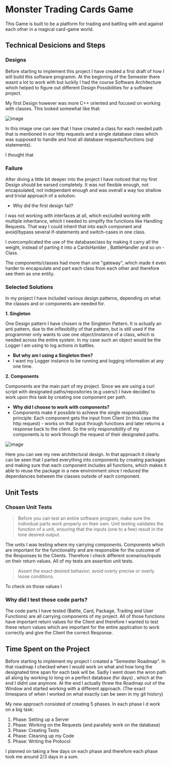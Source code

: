 # Monster Trading Cards Game

This Game is built to be a platform for trading and battling with and
against each other in a magical card-game world. 

## Technical Desicions and Steps

### Designs

Before starting to implement this project I have created a first draft of how I will build this software programm. At the beginning of the Semester there wasnt a lot to work with but luckily I had the course Software Architecture which helped to figure out different Design Possibilities for a software project.

My first Design however was more C++ oriented and focused on working with classes.
This looked somewhat like that:

![image](https://user-images.githubusercontent.com/71399699/151027423-4c57913e-c131-4cf9-bb7f-d3a311fa83c4.png)

In this image one can see that I have created a class for each needed path that is mentioned in our http requests and a single database class which was supposed to handle and host all database requests/functions (sql statements). 

I thought that 

### Failure

After diving a little bit deeper into the project I have noticed that my first Design should be earsed completely. It was not flexible enough, not encapsulated, not independant enough and was overall a way too shallow and trivial approach of a solution.
- Why did the first design fail?

I was not working with interfaces at all, which excluded working with multiple inheritance, which I needed to simplify the functions like Handling Requests. That way I could inherit that into each component and avoid/bypass several if-statements and switch-cases in one class.

I overcomplicated the use of the databaseclass by making it carry all the weight, instead of parting it into a CardsHanlder , BattleHandler and so on - Class.

The components/classes had more than one "gateway", which made it even harder to encapsulate and part each class from each other and therefore see them as one entity.


### Selected Solutions

In my project I have included various design patterns, depending on what the classes and or components are needed for. 

**1. Singleton**

One Design pattern I have chosen is the Singleton Pattern. It is actually an anti pattern, due to the inflexibility of that pattern, but is still used if the programmer only wants to use one object/instance of a class, which is needed across the entire system.
In my case such an object would be the Logger I am using to log actions in battles.
- **But why am I using a Singleton then?**
- I want my Logger instance to be running and logging information at any one time.

**2. Components**

Components are the main part of my project. Since we are using a curl script with designated paths/repositories (e.g users/<username>) I have decided to work upon this task by creating one component per path.
- **Why did I choose to work with components?**
- Components make it possible to achieve the single responsiblity principle: Each component gets the input from Client (in this case the http request) - works on that input through functions and later returns a response back to the client. So the only responsibility of my components is to work through the request of their designated paths.
  
![image](https://user-images.githubusercontent.com/71399699/151037421-01e03211-871a-45db-8ad8-b484b16e325a.png)

Here you can see my new architectural design. In that approach it clearly can be seen that I parted everything into components by creating packages and making sure that each component includes all functions, which makes it able to reuse the package in a new environment since I reduced the dependancies between the classes outside of each component. 

## Unit Tests

### Chosen Unit Tests

> Before you can test an entire software program, make sure the individual
> parts work properly on their own. Unit testing validates the function of a unit,
> ensuring that the inputs (one to a few) result in the lone desired output. 
  
The units I was testing where my carrying components. Components which are important for the functionality and are responsible for the outcome of the Responses to the Clients.
Therefore I check different scenarios/inputs on their return values. All of my tests are assertion unit tests.
  
  > Assert the exact desired behavior; avoid overly precise or overly loose conditions.
  
To check on those values I 
  
### Why did I test those code parts?
  
The code parts I have tested (Battle, Card, Package, Trading and User Functions) are all carrying components of my project. All of those functions have important return          values  for the Client and therefore I wanted to test these return values which are important for the entire application to work correctly and give the Client the correct        Response.

## Time Spent on the Project
  
Before starting to implement my project I created a "Semester Roadmap". In that roadmap I checked when I would work on what and how long the designated time span for each       task will be. Sadly I went down the wron path all along by working to long on a perfect database (for days) , which at the end I didnt use anymore. 
At the end I actually threw the Roadmap out of the Window and started working with a different approach.
(The exact timespans of when I worked on what exactly can be seen in my git history)

My new approach consisted of creating 5 phases. In each phase I d work on a big task:
  
  1. Phase: Setting up a Server
  2. Phase: Working on the Requests (and parallely work on the database)
  3. Phase: Creating Tests
  4. Phase: Cleaning up my Code
  5. Phase: Writing the Protocol
  
I planned on taking a few days on each phase and therefore each phase took me around 2/3 days in a sum.
